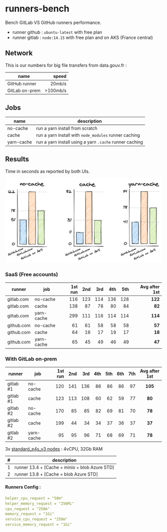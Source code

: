 # runners-bench

Bench GitLab VS GitHub runners performance.

- runner github : `ubuntu-latest` with free plan
- runner gitlab : `node:14.15` with free plan and on AKS (France central)

## Network

This is our numbers for big file transfers from data.gouv.fr :

name            | speed
----------------|-------:
GitHub runner   |   20mb/s
GitLab on-prem  | >100mb/s

## Jobs

name       | description
-----------|-------
no-cache   | run a yarn install from scratch
cache      | run a yarn install with `node_modules` runner caching
yarn-cache | run a yarn install using a yarn `.cache` runner caching

## Results

Time in seconds as reported by both UIs.

[![bench](./results.png)](https://excalidraw.com/#json=6269295034105856,oVPVZjXuE1Kt5lHc5D4ITw)

### SaaS (Free accounts)

| runner           | job        | 1st run | 2nd   | 3rd  | 4th  | 5th  | Avg after 1st |
| ---------------- | ---------- | ------: | ----: | ---: | ---: | ---: | ------------: |
| gitlab.com       | no-cache   | 116     | 123   | 114  | 136  | 128  |   **122**     |
| gitlab.com       | cache      | 138     | 87    | 78   | 80   | 84   |   **82**      |
| giltab.com       | yarn-cache | 299     | 111   | 116  | 114  | 114  |   **114**     |
| github.com       | no-cache   | 61      | 61    | 58   | 58   | 58   |   **57**      |
| github.com       | cache      | 64      | 16    | 17   | 19   | 17   |   **18**      |
| github.com       | yarn-cache | 65      | 45    | 49   | 46   | 49   |   **47**      |

### With GitLab on-prem

| runner           | job        | 1st run | 2nd   | 3rd  | 4th  | 5th  | 6th  | 7th  | Avg after 1st |
| ---------------- | ---------- | ------: | ----: | ---: | ---: | ---: | ---: | ---: | :-----------: |
| gitlab #1        | no-cache   | 120     | 141   | 136  | 86   | 86   | 86   | 97   |   **105**     |
| gitlab #1        | cache      | 123     | 113   | 108  | 60   | 62   | 59   | 77   |   **80**      |
| gitlab #2        | no-cache   | 170     | 85    | 85   | 82   | 69   | 81   | 70   |   **78**      |
| gitlab #2        | cache      | 199     | 44    | 34   | 34   | 37   | 36   | 37   |   **37**      |
| gitlab #2        | yarn-cache | 95      | 95    | 96   | 71   | 68   | 69   | 71   |   **78**      |

3x [standard_e4s_v3 nodes](https://pcr.cloud-mercato.com/providers/azure/flavors/standard_e4s_v3) : 4vCPU, 32Gb RAM

\# | description
--|---------------
1 | runner 13.4 + [Cache =  minio + blob Azure STD]
2 | runner 13.8 + [Cache =  blob Azure STD]

#### Runners Config :

```yml
helper_cpu_request = "50m"
helper_memory_request = "256Mi"
cpu_request = "250m"
memory_request = "1Gi"
service_cpu_request = "250m"
service_memory_request = "1Gi"
```

